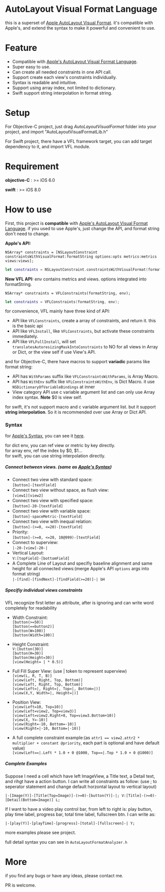 AutoLayout Visual Format Language
=================================

this is a superset of [Apple AutoLayout Visual Format][0]. it's compatible with Apple's,
and extend the syntax to make it powerful and convenient to use.

Feature
=======

* Compatible with [Apple's AutoLayout Visual Format Language][0].
* Super easy to use.
* Can create all needed constraints in one API call.
* Support create each view's constraints individually.
* Syntax is readable and intuitive.
* Support using array index, not limited to dictionary.
* Swift support string interpolation in format string.

Setup
=====

For Objective-C project, just drag *AutoLayoutVisualFormat* folder into your
project, and import "AutoLayoutVisualFormatLib.h"

For Swift project, there have a VFL framework target, you can add target
dependency to it, and import VFL module.

Requirement
===========

**objective-C** : >= iOS 6.0

**swift** : >= iOS 8.0

How to use
==========

First, this project is **compatible** with [Apple's AutoLayout Visual Format Language][0].
if you used to use Apple's, just change the API, and format string don't need to change.

**Apple's API:**

```objc
NSArray* constraints = [NSLayoutConstraint constraintsWithVisualFormat:formatString options:opts metrics:metrics views:views];
```

```Swift
let constraints = NSLayoutConstraint.constraintsWithVisualFormat(formatString, options:opts, metrics:metrics, views:views)
```

**New VFL API:**
env contains metrics and views. options integrated into formatString.

```objc
NSArray* constraints = VFLConstraints(formatString, env);
```

```Swift
let constraints = VFLConstraints(formatString, env);
```

for convenience, VFL mainly have three kind of API:

* API like `VFLConstraints`, create a array of constraints, and return it. this
  is the basic api
* API like `VFLInstall`, like `VFLConstraints`, but activate these constraints
  immediately.
* API like `VFLFullInstall`, will set `translatesAutoresizingMaskIntoConstraints` to NO for all views in Array or Dict, or the view self if use View's API.

and for Objective-C, there have macros to support **variadic** params like format string:

* API has `WithParams` suffix like `VFLConstraintsWithParams`, is Array Macro.
* API has `WithEnv` suffix like `VFLConstraintsWithEnv`, is Dict Macro. it use `NSDictionaryOfVariableBindings` at inner
* View category API use c variable argument list and can only use Array index syntax. **Note** $0 is view self.

for swift, it's not support macro and c variable argument list. but it support
    **string interpolation**. So it is recommended over use Array or Dict API.

### Syntax
for [Apple's Syntax][0], you can see it [here][0].

for dict env, you can ref view or metric by key directly.  
for array env, ref the index by $0, $1...  
for swift, you can use string interpolation directly.  

##### Connect between views. (same as [Apple's Syntax][0])

* Connect two view with standard space:  
  `[button]-[textField]`
* Connect two view without space, as flush view:  
  `[view1][view2]`
* Connect two view with specified space:  
  `[button]-20-[textField]`
* Connect two view with variable space:  
  `[button]-spaceMetric-[textField]`
* Connect two view with inequal relation:  
  `[button]-(>=0, <=20)-[textField]`
* Priority:  
  `[button]-(>=0, <=20, 10@999)-[textField]`
* Connect to superview:  
  `|-20-[view]-20-|`
* Vertical Layout:  
  `V:[topField]-[bottomField]`
* A Complete Line of Layout and specifiy baseline alignment and same height for all connected views:(merge Apple's API `options` args into format string)  
  `|-[find]-[findNext]-[findField(>=20)]-| bH`

##### Specifiy individual views constraints
VFL recognize first letter as attribute, after is ignoring and can write word completely for readability

* Width Constraint:  
`[button(>=50)]`  
`[button(==button2)]`  
`[button(W=100)]`  
`[button(Width=100)]`  

* Height Constraint:  
`V:[button(30)]`  
`[button(H=30)]`  
`[button(Height=30)]`  
`[view(Height= | * 0.5)]`  

* Full Fill Super View: (use | token to represent superview)  
`[view(L, R, T, B)]`  
`[view(Left, Right, Top, Bottom)]`  
`[view(Left, Right, Top, Bottom)]`  
`[view(Left=|, Right=|, Top=|, Bottom=|)]`  
`[view(X,Y, Width=|, Height=|)]`  

* Position View:  
`[view(Left=10, Top=10)]`  
`[view(Left=view2, Top=view3)]`  
`[view(Left=view2.Right+8, Top=view3.Bottom+10)]`  
`[view(X, Y=-10)]`  
`[view(Right=-10, Bottom=-10)]`  
`[view(Right=|-10, Bottom=|-10)]`  

* A full complete constraint example:(as `attr1 == view2.attr2 * multiplier + constant @priority`, each part is optional and have default value)  
`[view(Left==|.Left * 1.0 + 0 @1000, Top==|.Top * 1.0 + 0 @1000)]`

##### Complete Examples

Suppose I need a cell which have left ImageView, a Title text, a Detail text, and rihgt have a action button.
I can write all constraints as follow: (use ; to seperator statement and change default horzontal layout to vertical layout)

    |-[Image(Y)]-[Title(Top=Image)]-(>=0)-[button(Y)]-|; V:[Title]-(>=0)-[Detail(Bottom=Image)] L;

If I want to have a video play control bar, from left to right is:
play button, play time label, progress bar, total time label, fullscreen btn.
I can write as:

    |-[play(Y)]-[playTime]-[progress]-[total]-[fullscreen]-| Y;

more examples please see project.

full detail syntax you can see in `AutoLayoutFormatAnalyzer.h`

More
====

if you find any bugs or have any ideas, please contact me.

PR is welcome.

[0]: https://developer.apple.com/library/ios/documentation/UserExperience/Conceptual/AutolayoutPG/VisualFormatLanguage.html#//apple_ref/doc/uid/TP40010853-CH27-SW1
